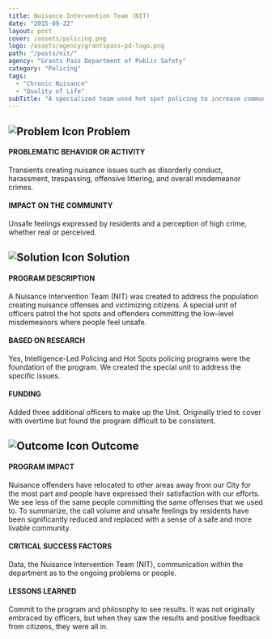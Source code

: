 ```yaml
---
title: Nuisance Intervention Team (NIT)
date: "2015-09-22"
layout: post
cover: /assets/policing.png
logo: /assets/agency/grantspass-pd-logo.png
path: "/posts/nit/"
agency: "Grants Pass Department of Public Safety"
category: "Policing"
tags:
  - "Chronic Nuisance"
  - "Quality of Life"
subTitle: "A specialized team used hot spot policing to increase community safety and livability."
---
```


## ![Problem Icon](https://github.com/google/material-design-icons/raw/master/alert/1x_web/ic_error_outline_black_48dp.png "Problem") Problem

#### PROBLEMATIC BEHAVIOR OR ACTIVITY

Transients creating nuisance issues such as disorderly conduct, harassment, trespassing, offensive littering, and overall misdemeanor crimes.

#### IMPACT ON THE COMMUNITY

Unsafe feelings expressed by residents and a perception of high crime, whether real or perceived.

## ![Solution Icon](https://github.com/google/material-design-icons/raw/master/action/1x_web/ic_lightbulb_outline_black_48dp.png "Solution") Solution

#### PROGRAM DESCRIPTION

A Nuisance Intervention Team (NIT) was created to address the population creating nuisance offenses and victimizing citizens. A special unit of officers patrol the hot spots and offenders committing the low-level misdemeanors where people feel unsafe.

#### BASED ON RESEARCH

Yes, Intelligence-Led Policing and Hot Spots policing programs were the foundation of the program. We created the special unit to address the specific issues.

#### FUNDING

Added three additional officers to make up the Unit. Originally tried to cover with overtime but found the program difficult to be consistent.

## ![Outcome Icon](https://github.com/google/material-design-icons/raw/master/action/1x_web/ic_view_list_black_48dp.png "Outcome") Outcome

#### PROGRAM IMPACT

Nuisance offenders have relocated to other areas away from our City for the most part and people have expressed their satisfaction with our efforts. We see less of the same people committing the same offenses that we used to. To summarize, the call volume and unsafe feelings by residents have been significantly reduced and replaced with a sense of a safe and more livable community.

#### CRITICAL SUCCESS FACTORS

Data, the Nuisance Intervention Team (NIT), communication within the department as to the ongoing problems or people.

#### LESSONS LEARNED

Commit to the program and philosophy to see results. It was not originally embraced by officers, but when they saw the results and positive feedback from citizens, they were all in.
